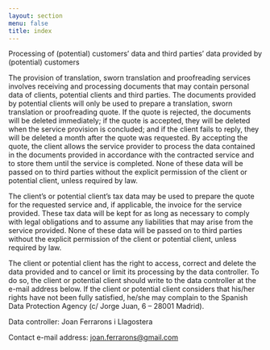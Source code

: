 ```yaml
---
layout: section
menu: false
title: index
---
```

Processing of (potential) customers’ data and third parties’ data provided by (potential) customers

The provision of translation, sworn translation and proofreading services involves receiving and processing documents that may contain personal data of clients, potential clients and third parties. The documents provided by potential clients will only be used to prepare a translation, sworn translation or proofreading quote. If the quote is rejected, the documents will be deleted immediately; if the quote is accepted, they will be deleted when the service provision is concluded; and if the client fails to reply, they will be deleted a month after the quote was requested. By accepting the quote, the client allows the service provider to process the data contained in the documents provided in accordance with the contracted service and to store them until the service is completed. None of these data will be passed on to third parties without the explicit permission of the client or potential client, unless required by law.

The client’s or potential client’s tax data may be used to prepare the quote for the requested service and, if applicable, the invoice for the service provided. These tax data will be kept for as long as necessary to comply with legal obligations and to assume any liabilities that may arise from the service provided. None of these data will be passed on to third parties without the explicit permission of the client or potential client, unless required by law.

The client or potential client has the right to access, correct and delete the data provided and to cancel or limit its processing by the data controller. To do so, the client or potential client should write to the data controller at the e-mail address below. If the client or potential client considers that his/her rights have not been fully satisfied, he/she may complain to the Spanish Data Protection Agency (c/ Jorge Juan, 6 – 28001 Madrid).

Data controller: Joan Ferrarons i Llagostera

Contact e-mail address: <a href="mailto:joan.ferrarons@gmail.com">joan.ferrarons@gmail.com</a>
